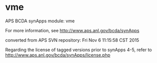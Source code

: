 # vme
APS BCDA synApps module: vme

For more information, see
   http://www.aps.anl.gov/bcda/synApps

converted from APS SVN repository: Fri Nov  6 11:15:58 CST 2015

Regarding the license of tagged versions prior to synApps 4-5,
refer to http://www.aps.anl.gov/bcda/synApps/license.php
